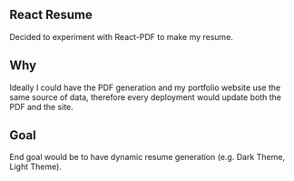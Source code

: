 ## React Resume

Decided to experiment with React-PDF to make my resume.

## Why

Ideally I could have the PDF generation and my portfolio website use the same source of data, therefore every deployment would update both the PDF and the site.

## Goal

End goal would be to have dynamic resume generation (e.g. Dark Theme, Light Theme).
